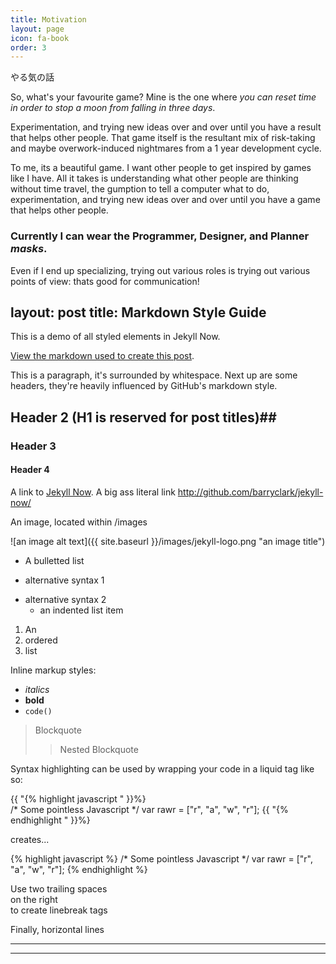 ```yaml
---
title: Motivation
layout: page
icon: fa-book
order: 3
---
```


やる気の話

So, what's your favourite game? Mine is the one where *you can reset time in order to stop a moon from falling in three days*.

Experimentation, and trying new ideas over and over until you have a result that helps other people. That game itself is the resultant mix of risk-taking and maybe overwork-induced nightmares from a 1 year development cycle.

To me, its a beautiful game. I want other people to get inspired by games like I have. All it takes is understanding what other people are thinking without time travel, the gumption to tell a computer what to do, experimentation, and trying new ideas over and over until you have a game that helps other people. 

### Currently I can wear the Programmer, Designer, and Planner *masks*. 

Even if I end up specializing, trying out various roles is trying out various points of view: thats good for communication!

layout: post
title: Markdown Style Guide
---

This is a demo of all styled elements in Jekyll Now. 

[View the markdown used to create this post](https://raw.githubusercontent.com/barryclark/www.jekyllnow.com/gh-pages/_posts/2014-6-19-Markdown-Style-Guide.md).

This is a paragraph, it's surrounded by whitespace. Next up are some headers, they're heavily influenced by GitHub's markdown style.

## Header 2 (H1 is reserved for post titles)##

### Header 3

#### Header 4
 
A link to [Jekyll Now](http://github.com/barryclark/jekyll-now/). A big ass literal link <http://github.com/barryclark/jekyll-now/>
  
An image, located within /images

![an image alt text]({{ site.baseurl }}/images/jekyll-logo.png "an image title")

* A bulletted list
- alternative syntax 1
+ alternative syntax 2
  - an indented list item

1. An
2. ordered
3. list

Inline markup styles: 

- _italics_
- **bold**
- `code()` 
 
> Blockquote
>> Nested Blockquote 
 
Syntax highlighting can be used by wrapping your code in a liquid tag like so:

{{ "{% highlight javascript " }}%}  
/* Some pointless Javascript */
var rawr = ["r", "a", "w", "r"];
{{ "{% endhighlight " }}%}  

creates...

{% highlight javascript %}
/* Some pointless Javascript */
var rawr = ["r", "a", "w", "r"];
{% endhighlight %}
 
Use two trailing spaces  
on the right  
to create linebreak tags  
 
Finally, horizontal lines
 
----
****